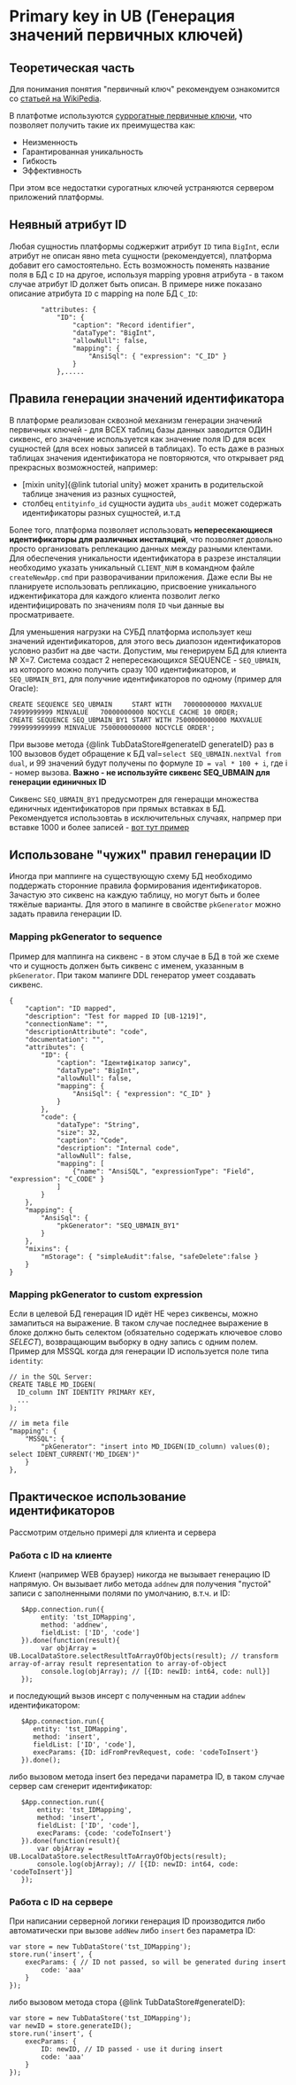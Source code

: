 ﻿# Primary key in UB (Генерация значений первичных ключей)

## Теоретическая часть
  Для понимания понятия "первичный ключ" рекомендуем ознакомится со [статьей на WikiPedia](https://en.wikipedia.org/wiki/Unique_key).
  
  В платфотме используются [суррогатные первичные ключи](https://en.wikipedia.org/wiki/Surrogate_key), что позволяет получить такие их преимущества как: 
   
  - Неизменность
  - Гарантированная уникальность
  - Гибкость
  - Эффективность
  
  При этом все недостатки сурогатных ключей устраняются сервером приложений платформы.
  
## Неявный атрибут ID  
  Любая сущностиь платформы соджержит атрибут `ID` типа `BigInt`, если атрибут не описан явно meta сущности (рекомендуется), 
  платформа добавит его самостоятельно. Есть возможность поменять название поля в БД с `ID` на другое, 
  используя mapping уровня атрибута - в таком случае атрибут ID должет быть описан. 
  В примере ниже показано описание атрибута `ID` с mapping на поле БД `C_ID`:
     
     		"attributes: {
                "ID": {
                    "caption": "Record identifier",
                    "dataType": "BigInt",
                    "allowNull": false,
                    "mapping": {
                        "AnsiSql": { "expression": "C_ID" }
                    }
                },.....

## Правила генерации значений идентификатора
  В платформе реализован сквозной механизм генерации значений первичных ключей - для ВСЕХ таблиц базы данных заводится ОДИН сиквенс,
его значение используется как значение поля ID для всех сущностей (для всех новых записей в таблицах). 
То есть даже в разных таблицах значения идентификатора не повторяются, что открывает ряд прекрасных возможностей, например:

 - [mixin unity]{@link tutorial unity} может хранить в родительской таблице значения из разных сущностей,
 - столбец `entityinfo_id` сущности аудита `ubs_audit` может содержать идентификаторы разных сущностей, и.т.д
    
  Более того, платформа позволяет использовать **непересекающиеся идентификаторы для различных инсталяций**, что позволяет довольно просто 
организовать реплекацию данных между разными клентами. Для обеспечения уникальности идентификатора в разрезе инсталяции необходимо 
указать уникальный `CLIENT_NUM` в командном файле `createNewApp.cmd` при разворачивании приложения. 
Даже если Вы не планируете использовать репликацию, присвоение уникального иджентификатора для каждого клиента позволит 
легко идентифицировать по значениям поля `ID` чьи данные вы просматриваете.
 
  Для уменьшения нагрузки на СУБД платформа использует кеш значений идентификаторов, для этого весь диапозон идентификаторов условно разбит на две части.
Допустим, мы генерируем БД для клиента № Х=7. Система создаст 2 непересекающихся SEQUENCE - `SEQ_UBMAIN`, из которого можно получить сразу 100 идентификаторов, и 
`SEQ_UBMAIN_BY1`, для получние идентификаторов по одному (пример для Oracle):
  
    CREATE SEQUENCE SEQ_UBMAIN     START WITH   70000000000 MAXVALUE   74999999999 MINVALUE   70000000000 NOCYCLE CACHE 10 ORDER;
    CREATE SEQUENCE SEQ_UBMAIN_BY1 START WITH 7500000000000 MAXVALUE 7999999999999 MINVALUE 7500000000000 NOCYCLE ORDER'; 
  
  При вызове метода {@link TubDataStore#generateID generateID} раз в 100 вызовов будет обращение к БД val=`select SEQ_UBMAIN.nextVal from dual`, и 99 значений будут получены
по формуле `ID = val * 100 + i`, где i - номер вызова. **Важно - не используйте сиквенс SEQ_UBMAIN для генерации единичных ID**

  Сиквенс `SEQ_UBMAIN_BY1` предусмотрен для генерацци множества единичных идентификаторов при прямых вставках в БД.               
Рекомендуется использовтаь в исключительных случаях, напрмер при вставке 1000 и более записей - [вот тут пример](http://forum.ub.softline.kiev.ua/viewtopic.php?f=12&t=78&p=264#p264)   

## Использоване "чужих" правил генерации ID
  Иногда при маппинге на существующую схему БД необходимо поддержать сторонние правила формирования идентификаторов. 
Зачастую это сиквенс на каждую таблицу, но могут быть и более тяжёлые варианты. Для этого в мапинге в свойстве `pkGenerator` можно задать правила генерации ID.

### Mapping pkGenerator to sequence
Пример для маппинга на сиквенс - в этом случае в БД в той же схеме что и сущность должен быть сиквенс с именем, указанным в `pkGenerator`. 
При таком мапинге DDL генератор умеет создавать сиквенс.  

    {
        "caption": "ID mapped",
        "description": "Test for mapped ID [UB-1219]",
        "connectionName": "",
        "descriptionAttribute": "code",
        "documentation": "",
        "attributes": {
            "ID": {
                "caption": "Ідентифікатор запису",
                "dataType": "BigInt",
                "allowNull": false,
                "mapping": {
                    "AnsiSql": { "expression": "C_ID" }
                }
            },
            "code": {
                "dataType": "String",
                "size": 32,
                "caption": "Code",
                "description": "Internal code",
                "allowNull": false,
                "mapping": [
                    {"name": "AnsiSQL", "expressionType": "Field", "expression": "C_CODE" }
                ]
            }
        },
        "mapping": {
            "AnsiSql": { 
                "pkGenerator": "SEQ_UBMAIN_BY1" 
            }
        },
        "mixins": {
            "mStorage": { "simpleAudit":false, "safeDelete":false }
        }
    }
    
### Mapping pkGenerator to custom expression 
  Если в целевой БД генерация ID идёт НЕ через сиквенсы, можно замапиться на выражение. 
В таком случае последнее выражение в блоке должно быть селектом (обязательно содержать ключевое слово _SELECT_), возвращающим выборку в одну запись с одним полем. 
Пример для MSSQL когда для генерации ID используется поле типа `identity`:

    // in the SQL Server:
    CREATE TABLE MD_IDGEN(
      ID_column INT IDENTITY PRIMARY KEY,
      ...
    );
   
    // im meta file
    "mapping": {
        "MSSQL": { 
            "pkGenerator": "insert into MD_IDGEN(ID_column) values(0); select IDENT_CURRENT('MD_IDGEN')" 
        }
    },   
    
## Практическое использование идентификаторов 
Рассмотрим отдельно примері для клиента и сервера

### Работа с ID на клиенте  
  Клиент (например WEB браузер) никогда не вызывает генерацию ID напрямую. Он вызывает либо метода `addnew` для получения 
"пустой" записи с заполненными полями по умолчанию, в.т.ч. и ID:
       
       $App.connection.run({
            entity: 'tst_IDMapping', 
            method: 'addnew', 
            fieldList: ['ID', 'code']
       }).done(function(result){ 
            var objArray = UB.LocalDataStore.selectResultToArrayOfObjects(result); // transform array-of-array result representation to array-of-object 
            console.log(objArray); // [{ID: newID: int64, code: null}]   
       });
  
  и последующий вызов инсерт с полученным на стадии `addnew` идентификатором:

       $App.connection.run({
          entity: 'tst_IDMapping', 
          method: 'insert', 
          fieldList: ['ID', 'code'],
          execParams: {ID: idFromPrevRequest, code: 'codeToInsert'} 
       }).done();
  
  либо вызовом метода insert без передачи параметра ID, в таком случае сервер сам сгенерит идентификатор:
  
       $App.connection.run({
           entity: 'tst_IDMapping', 
           method: 'insert', 
           fieldList: ['ID', 'code'],
           execParams: {code: 'codeToInsert'} 
       }).done(function(result){ 
           var objArray = UB.LocalDataStore.selectResultToArrayOfObjects(result);
           console.log(objArray); // [{ID: newID: int64, code: 'codeToInsert'}]
       }); 
   
### Работа с ID на сервере
  При написании серверной логики генерация ID производится либо автоматически при вызове `addNew` либо `insert` без параметра ID:
   
    var store = new TubDataStore('tst_IDMapping');
    store.run('insert', {
        execParams: { // ID not passed, so will be generated during insert
            code: 'aaa'
        }
    });
    
  либо вызовом метода стора {@link TubDataStore#generateID}:
    
    var store = new TubDataStore('tst_IDMapping');
    var newID = store.generateID();
    store.run('insert', {
        execParams: { 
            ID: newID, // ID passed - use it during insert
            code: 'aaa'
        }
    }); 
     

